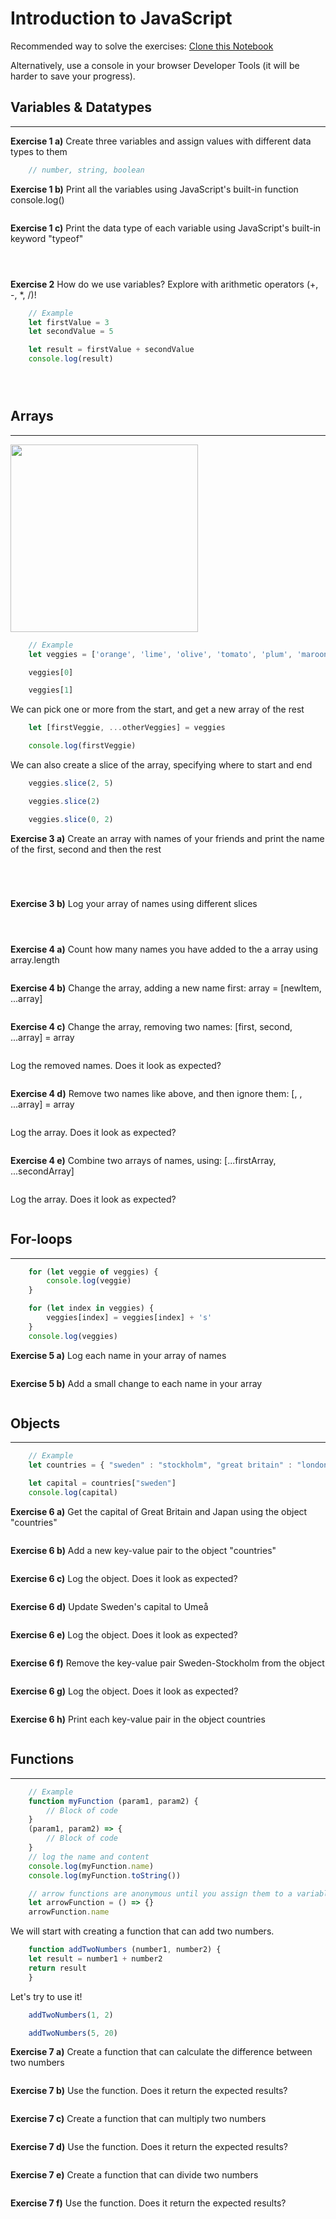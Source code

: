 # Introduction to JavaScript

Recommended way to solve the exercises:
[Clone this Notebook](https://runkit.com/rikku/introduction-to-javascript)

Alternatively, use a console in your browser Developer Tools (it will be harder to save your progress).

## Variables & Datatypes

---

**Exercise 1 a)** Create three variables and assign values with different data types to them

```JavaScript
    // number, string, boolean

```

**Exercise 1 b)** Print all the variables using JavaScript's built-in function console.log()

```JavaScript

```

**Exercise 1 c)** Print the data type of each variable using JavaScript's built-in keyword "typeof"

```JavaScript

```

```JavaScript

```

```JavaScript

```

**Exercise 2** How do we use variables? Explore with arithmetic operators (+, -, \*, /)!

```JavaScript
    // Example
    let firstValue = 3
    let secondValue = 5

    let result = firstValue + secondValue
    console.log(result)
```

```JavaScript

```

```JavaScript

```

```JavaScript

```

## Arrays

---

<img src="https://i.imgur.com/BkVV97fl.jpg" height=300 />

```JavaScript
    // Example
    let veggies = ['orange', 'lime', 'olive', 'tomato', 'plum', 'maroon']
```

```JavaScript
    veggies[0]
```

```JavaScript
    veggies[1]
```

We can pick one or more from the start, and get a new array of the rest

```JavaScript
    let [firstVeggie, ...otherVeggies] = veggies
```

```JavaScript
    console.log(firstVeggie)
```

We can also create a slice of the array, specifying where to start and end

```JavaScript
    veggies.slice(2, 5)
```

```JavaScript
    veggies.slice(2)
```

```JavaScript
    veggies.slice(0, 2)
```

**Exercise 3 a)** Create an array with names of your friends and print the name of the first, second and then the rest

```JavaScript

```

```JavaScript

```

```JavaScript

```

```JavaScript

```

**Exercise 3 b)** Log your array of names using different slices

```JavaScript

```

```JavaScript

```

```JavaScript

```

**Exercise 4 a)** Count how many names you have added to the a array using array.length

```JavaScript

```

**Exercise 4 b)** Change the array, adding a new name first: array = [newItem, ...array]

```JavaScript

```

**Exercise 4 c)** Change the array, removing two names: [first, second, ...array] = array

```JavaScript

```

Log the removed names. Does it look as expected?

```JavaScript

```

**Exercise 4 d)** Remove two names like above, and then ignore them: [, , ...array] = array

```JavaScript

```

Log the array. Does it look as expected?

```JavaScript

```

**Exercise 4 e)** Combine two arrays of names, using: [...firstArray, ...secondArray]

```JavaScript

```

Log the array. Does it look as expected?

```JavaScript

```

## For-loops

---

```JavaScript
    for (let veggie of veggies) {
        console.log(veggie)
    }
```

```JavaScript
    for (let index in veggies) {
        veggies[index] = veggies[index] + 's'
    }
    console.log(veggies)
```

**Exercise 5 a)** Log each name in your array of names

```JavaScript

```

**Exercise 5 b)** Add a small change to each name in your array

```JavaScript

```

## Objects

---

```JavaScript
    // Example
    let countries = { "sweden" : "stockholm", "great britain" : "london", "japan" : "tokyo" }
```

```JavaScript
    let capital = countries["sweden"]
    console.log(capital)
```

**Exercise 6 a)** Get the capital of Great Britain and Japan using the object "countries"

```JavaScript

```

**Exercise 6 b)** Add a new key-value pair to the object "countries"

```JavaScript

```

**Exercise 6 c)** Log the object. Does it look as expected?

```JavaScript

```

**Exercise 6 d)** Update Sweden's capital to Umeå

```JavaScript

```

**Exercise 6 e)** Log the object. Does it look as expected?

```JavaScript

```

**Exercise 6 f)** Remove the key-value pair Sweden-Stockholm from the object

```JavaScript

```

**Exercise 6 g)** Log the object. Does it look as expected?

```JavaScript

```

**Exercise 6 h)** Print each key-value pair in the object countries

```JavaScript

```

## Functions

---

```JavaScript
    // Example
    function myFunction (param1, param2) {
        // Block of code
    }
    (param1, param2) => {
        // Block of code
    }
    // log the name and content
    console.log(myFunction.name)
    console.log(myFunction.toString())
```

```JavaScript
    // arrow functions are anonymous until you assign them to a variable
    let arrowFunction = () => {}
    arrowFunction.name
```

We will start with creating a function that can add two numbers.

```JavaScript
    function addTwoNumbers (number1, number2) {
    let result = number1 + number2
    return result
    }
```

Let's try to use it!

```JavaScript
    addTwoNumbers(1, 2)
```

```JavaScript
    addTwoNumbers(5, 20)
```

**Exercise 7 a)** Create a function that can calculate the difference between two numbers

```JavaScript

```

**Exercise 7 b)** Use the function. Does it return the expected results?

```JavaScript

```

**Exercise 7 c)** Create a function that can multiply two numbers

```JavaScript

```

**Exercise 7 d)** Use the function. Does it return the expected results?

```JavaScript

```

**Exercise 7 e)** Create a function that can divide two numbers

```JavaScript

```

**Exercise 7 f)** Use the function. Does it return the expected results?

```JavaScript

```
